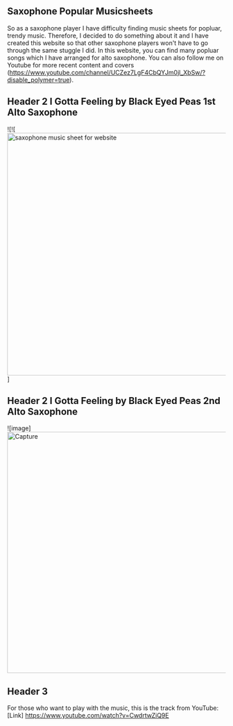 ## Saxophone Popular Musicsheets

So as a saxophone player I have difficulty finding music sheets for popluar, trendy music. Therefore, I decided to do something about it and I have created this website so that other saxophone players won't have to go through the same stuggle I did.
In this website, you can find many popluar songs which I have arranged for alto saxophone. You can also follow me on Youtube for more recent content and covers (https://www.youtube.com/channel/UCZez7LgF4CbQYJm0jl_XbSw/?disable_polymer=true).



## Header 2 I Gotta Feeling by Black Eyed Peas 1st Alto Saxophone
![![<img width="559" alt="saxophone music sheet for website" src="https://user-images.githubusercontent.com/42961969/88719808-264f9900-d124-11ea-93a8-4b7c8592bbd7.PNG">]
## Header 2 I Gotta Feeling by Black Eyed Peas 2nd Alto Saxophone
![image]<img width="556" alt="Capture" src="https://user-images.githubusercontent.com/42961969/88720176-bab9fb80-d124-11ea-981b-f2ec8c01f42d.PNG">

## Header 3
For those who want to play with the music, this is the track from YouTube: [Link] https://www.youtube.com/watch?v=CwdrtwZiQ9E
